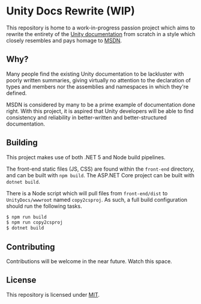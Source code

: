 # Unity Docs Rewrite (WIP)

This repository is home to a work-in-progress passion project which aims to rewrite the entirety of the [Unity documentation](https://docs.unity3d.com/ScriptReference/) from scratch in a style which closely resembles and pays homage to [MSDN](https://docs.microsoft.com/en-us/dotnet/).

## Why?
Many people find the existing Unity documentation to be lackluster with poorly written summaries, giving virtually no attention to the declaration of types and members nor the assemblies and namespaces in which they're defined.

MSDN is considered by many to be a prime example of documentation done right. With this project, it is aspired that Unity developers will be able to find consistency and reliability in better-written and better-structured documentation.

## Building
This project makes use of both .NET 5 and Node build pipelines.

The front-end static files (JS, CSS) are found within the `front-end` directory, and can be built with `npm build`.
The ASP.NET Core project can be built with `dotnet build`.

There is a Node script which will pull files from `front-end/dist` to `UnityDocs/wwwroot` named `copy2csproj`. 
As such, a full build configuration should run the following tasks.

```sh
$ npm run build
$ npm run copy2csproj
$ dotnet build
```

## Contributing
Contributions will be welcome in the near future. Watch this space.

## License
This repository is licensed under [MIT](LICENSE.md).
